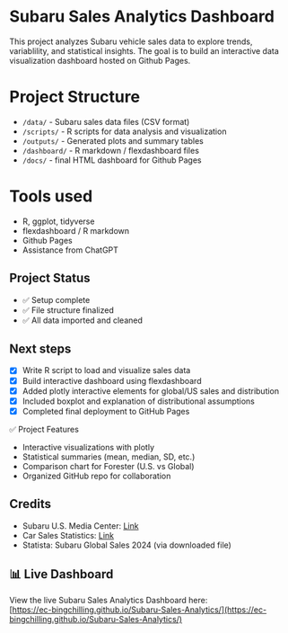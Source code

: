 # Subaru Sales Analytics Dashboard
This project analyzes Subaru vehicle sales data to explore trends, variablility, and statistical insights. The goal is to build an interactive data visualization dashboard hosted on Github Pages.

# Project Structure 
- `/data/` - Subaru sales data files (CSV format)
- `/scripts/` - R scripts for data analysis and visualization
- `/outputs/` - Generated plots and summary tables
- `/dashboard/` - R markdown / flexdashboard files
- `/docs/` - final HTML dashboard for Github Pages

# Tools used
- R, ggplot, tidyverse
- flexdashboard / R markdown
- Github Pages
- Assistance from ChatGPT

## Project Status
- ✅ Setup complete
- ✅ File structure finalized
- ✅ All data imported and cleaned

## Next steps
- [x] Write R script to load and visualize sales data
- [x] Build interactive dashboard using flexdashboard
- [x] Added plotly interactive elements for global/US sales and distribution  
- [x] Included boxplot and explanation of distributional assumptions  
- [x] Completed final deployment to GitHub Pages  

✅ Project Features
- Interactive visualizations with plotly
- Statistical summaries (mean, median, SD, etc.)
- Comparison chart for Forester (U.S. vs Global)
- Organized GitHub repo for collaboration

## Credits

- Subaru U.S. Media Center: [Link](https://media.subaru.com/pressrelease/2265/subaru-america-reports-december-sales-up-7.1-percent)
- Car Sales Statistics: [Link](https://www.goodcarbadcar.net/2024-us-subaru-sales-figures/)
- Statista: Subaru Global Sales 2024 (via downloaded file)

## 📊 Live Dashboard

View the live Subaru Sales Analytics Dashboard here:  
[https://ec-bingchilling.github.io/Subaru-Sales-Analytics/](https://ec-bingchilling.github.io/Subaru-Sales-Analytics/)

